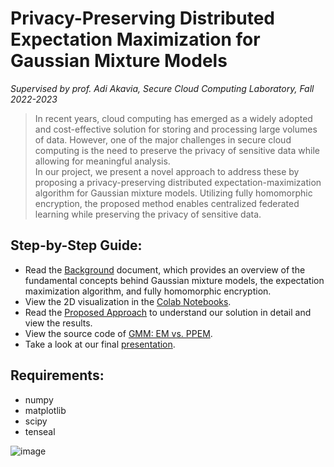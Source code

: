 # Privacy-Preserving Distributed Expectation Maximization for Gaussian Mixture Models  
*Supervised by prof. Adi Akavia, Secure Cloud Computing Laboratory, Fall 2022-2023*  
  
  
> In recent years, cloud computing has emerged as a widely adopted and cost-effective solution for storing and processing large volumes of data. However, one of the major challenges in secure cloud computing is the need to preserve the privacy of sensitive data while allowing for meaningful analysis.  
In our project, we present a novel approach to address these by proposing a privacy-preserving distributed expectation-maximization algorithm for Gaussian mixture models. Utilizing fully homomorphic encryption, the proposed method enables centralized federated learning while preserving the privacy of sensitive data.  
  
  
## Step-by-Step Guide:  
- Read the [Background](Background.md) document, which provides an overview of the fundamental concepts behind Gaussian mixture models, the expectation maximization algorithm, and fully homomorphic encryption. 
- View the 2D visualization in the [Colab Notebooks](Notebooks).  
- Read the [Proposed Approach](Proposed_Approach.md) to understand our solution in detail and view the results.  
- View the source code of [GMM: EM vs. PPEM](GMM_EM_vs_PPEM.ipynb).  
- Take a look at our final [presentation](slides.pdf).  



## Requirements:  
- numpy
- matplotlib
- scipy
- tenseal


![image](https://github.com/HanaHasan04/PPEM-for-GMM/assets/100927079/7a6caa5c-eefd-458a-b58f-737e43454b50)

